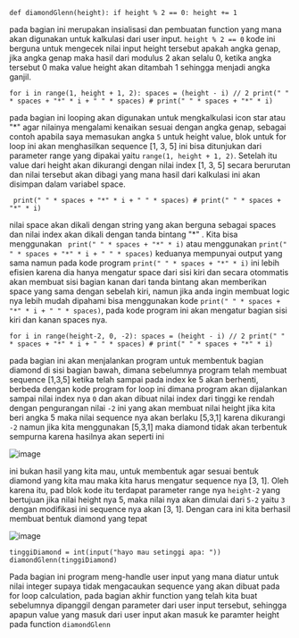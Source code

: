 `def diamondGlenn(height):
    if height % 2 == 0:
        height += 1`

pada bagian ini merupakan insialisasi dan pembuatan function yang mana akan digunakan untuk kalkulasi dari user input. `height % 2 == 0` kode ini berguna untuk mengecek nilai input height tersebut apakah angka genap,
jika angka genap maka hasil dari modulus 2 akan selalu 0, ketika angka tersebut 0 maka value height akan ditambah 1 sehingga menjadi angka ganjil.

`for i in range(1, height + 1, 2):
        spaces = (height - i) // 2
        print(" " * spaces + "*" * i + " " * spaces)
        # print(" " * spaces + "*" * i)`

pada bagian ini looping akan digunakan untuk mengkalkulasi icon star atau "*" agar nilainya mengalami kenaikan sesuai dengan angka genap, sebagai contoh apabila saya memasukan angka `5` untuk height value,
blok untuk for loop ini akan menghasilkan sequence [1, 3, 5] ini bisa ditunjukan dari parameter range yang dipakai yaitu `range(1, height + 1, 2)`. Setelah itu value dari height akan dikurangi dengan nilai index [1, 3, 5] 
secara berurutan dan nilai tersebut akan dibagi yang mana hasil dari kalkulasi ini akan disimpan dalam variabel space. 

` print(" " * spaces + "*" * i + " " * spaces)
        # print(" " * spaces + "*" * i)`

nilai space akan dikali dengan string yang akan berguna sebagai spaces dan nilai index akan dikali dengan tanda bintang "*" . Kita bisa menggunakan ` print(" " * spaces + "*" * i)` atau menggunakan `print(" " * spaces + "*" * i + " " * spaces)`
keduanya mempunyai output yang sama namun pada kode program `print(" " * spaces + "*" * i)` ini lebih efisien karena dia hanya mengatur space dari sisi kiri dan secara otommatis akan membuat sisi bagian kanan dari tanda bintang 
akan memberikan space yang sama dengan sebelah kiri, namun jika anda ingin membuat logic nya lebih mudah dipahami bisa menggunakan kode `print(" " * spaces + "*" * i + " " * spaces)`, pada kode program ini akan mengatur bagian
sisi kiri dan kanan spaces nya.

`for i in range(height-2, 0, -2):
        spaces = (height - i) // 2
        print(" " * spaces + "*" * i + " " * spaces)
        # print(" " * spaces + "*" * i)`

pada bagian ini akan menjalankan program untuk membentuk bagian diamond di sisi bagian bawah, dimana sebelumnya program telah membuat sequence [1,3,5] ketika telah sampai pada index ke 5 akan berhenti, berbeda dengan kode program for loop ini
dimana program akan dijalankan sampai nilai index nya `0` dan akan dibuat nilai index dari tinggi ke rendah dengan pengurangan nilai `-2` ini yang akan membuat nilai height jika kita beri angka 5 maka nilai sequence nya
akan berlaku [5,3,1] karena dikurangi `-2` namun jika kita menggunakan [5,3,1] maka diamond tidak akan terbentuk sempurna karena hasilnya akan seperti ini

![image](https://github.com/Glennimmanuell/Diamond-Python/assets/118232825/63058979-08cc-4486-b5e4-f22384554817)

ini bukan hasil yang kita mau, untuk membentuk agar sesuai bentuk diamond yang kita mau maka kita harus mengatur sequence nya [3, 1]. Oleh karena itu, pad blok kode itu terdapat parameter range nya `height-2` yang bertujuan
jika nilai height nya 5, maka nilai nya akan dimulai dari `5-2` yaitu `3` dengan modifikasi ini sequence nya akan [3, 1]. Dengan cara ini kita berhasil membuat bentuk diamond yang tepat 

![image](https://github.com/Glennimmanuell/Diamond-Python/assets/118232825/d7a2137b-638b-403d-8b35-b35f089ca8d9)

`tinggiDiamond = int(input("hayo mau setinggi apa: "))
diamondGlenn(tinggiDiamond)`

Pada bagian ini program meng-handle user input yang mana diatur untuk nilai integer supaya tidak mengacaukan sequence yang akan dibuat pada for loop calculation, pada bagian akhir function yang telah kita buat sebelumnya
dipanggil dengan parameter dari user input tersebut, sehingga apapun value yang masuk dari user input akan masuk ke paramter height pada function `diamondGlenn`

        
